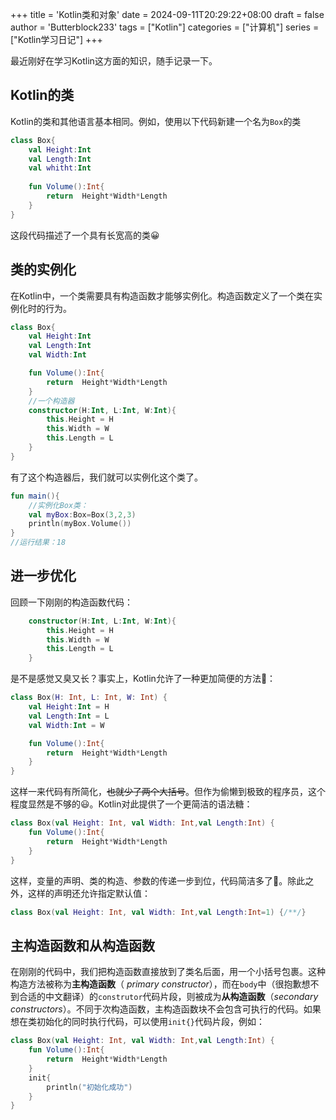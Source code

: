 
+++
title = 'Kotlin类和对象'
date = 2024-09-11T20:29:22+08:00
draft = false
author = 'Butterblock233'
tags = ["Kotlin"]
categories = ["计算机"]
series = ["Kotlin学习日记"]
+++

最近刚好在学习Kotlin这方面的知识，随手记录一下。

## Kotlin的类

Kotlin的类和其他语言基本相同。例如，使用以下代码新建一个名为``Box``的类

```kotlin
class Box{
    val Height:Int
    val Length:Int
    val whitht:Int
    
    fun Volume():Int{
        return	Height*Width*Length
    }
}
```

这段代码描述了一个具有长宽高的类😀

## 类的实例化

在Kotlin中，一个类需要具有构造函数才能够实例化。构造函数定义了一个类在实例化时的行为。

```Kotlin
class Box{
	val Height:Int
	val Length:Int
	val Width:Int

	fun Volume():Int{
		return	Height*Width*Length
	}
    //一个构造器
	constructor(H:Int, L:Int, W:Int){
		this.Height = H
		this.Width = W
		this.Length = L
	}
}
```

有了这个构造器后，我们就可以实例化这个类了。

```kotlin
fun main(){
    //实例化Box类：
	val myBox:Box=Box(3,2,3)
	println(myBox.Volume())
}
//运行结果：18
```

## 进一步优化

回顾一下刚刚的构造函数代码：

```Kotlin
	constructor(H:Int, L:Int, W:Int){
		this.Height = H
		this.Width = W
		this.Length = L
	}
```

是不是感觉又臭又长？事实上，Kotlin允许了一种更加简便的方法🤔：

```Kotlin
class Box(H: Int, L: Int, W: Int) {
	val Height:Int = H
	val Length:Int = L
	val Width:Int = W

	fun Volume():Int{
		return	Height*Width*Length
	}
}
```

这样一来代码有所简化，~~也就少了两个大括号~~。但作为偷懒到极致的程序员，这个程度显然是不够的😃。Kotlin对此提供了一个更简洁的语法糖：

```Kotlin
class Box(val Height: Int, val Width: Int,val Length:Int) {
	fun Volume():Int{
		return	Height*Width*Length
	}
}
```

这样，变量的声明、类的构造、参数的传递一步到位，代码简洁多了🤗。除此之外，这样的声明还允许指定默认值：

```Kotlin
class Box(val Height: Int, val Width: Int,val Length:Int=1) {/**/}
```



## 主构造函数和从构造函数

在刚刚的代码中，我们把构造函数直接放到了类名后面，用一个小括号包裹。这种构造方法被称为**主构造函数**（ *primary constructor*），而在``body``中（很抱歉想不到合适的中文翻译）的``construtor``代码片段，则被成为**从构造函数**（*secondary constructors*）。不同于次构造函数，主构造函数块不会包含可执行的代码。如果想在类初始化的同时执行代码，可以使用``init{}``代码片段，例如：

```Kotlin
class Box(val Height: Int, val Width: Int,val Length:Int) {
	fun Volume():Int{
		return	Height*Width*Length
	}
    init{
        println("初始化成功")
    }
}
```


